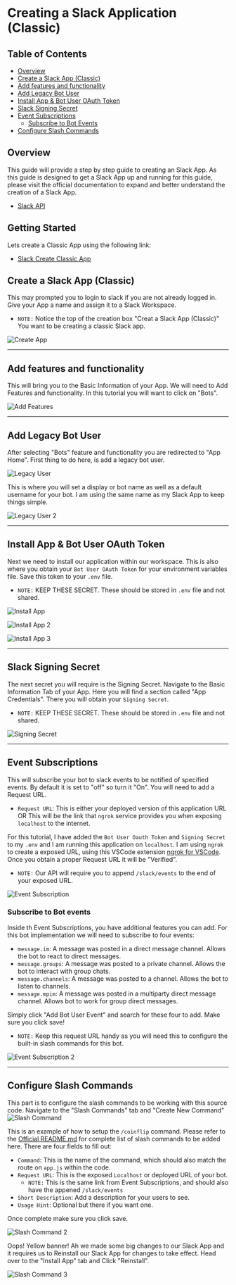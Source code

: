 # Creating a Slack Application (Classic)

## Table of Contents
- [Overview](#overview)
- [Create a Slack App (Classic)](#create-a-slack-app-classic)
- [Add features and functionality](#add-features-and-functionality)
- [Add Legacy Bot User](#add-legacy-bot-user)
- [Install App & Bot User OAuth Token](#install-app-&-bot-user-oauth-token)
- [Slack Signing Secret](#slack-signing-secret)
- [Event Subscriptions](#event-subscriptions)
    - [Subscribe to Bot Events](#subscribe-to-bot-events)
- [Configure Slash Commands](#configure-slash-commands)

## Overview
This guide will provide a step by step guide to creating an Slack App. As this guide is designed to get a Slack App up and running for this guide, please visit the official documentation to expand and better understand the creation of a Slack App.
- [Slack API](https://api.slack.com/authentication/basics)

## Getting Started
Lets create a Classic App using the following link:
- [Slack Create Classic App](https://api.slack.com/apps?new_classic_app=1)

## Create a Slack App (Classic)

This may prompted you to login to slack if you are not already logged in. Give your App a name and assign it to a Slack Workspace.
- `NOTE:` Notice the top of the creation box "Creat a Slack App (Classic)" You want to be creating a classic Slack app.

![Create App](./assets/slackBotInstructions/createApp.png)

---

## Add features and functionality

This will bring you to the Basic Information of your App. We will need to Add Features and functionality. In this tutorial you will want to click on "Bots".

![Add Features](./assets/slackBotInstructions/addFeatures.png)

---

## Add Legacy Bot User

After selecting "Bots" feature and functionality you are redirected to "App Home". First thing to do here, is add a legacy bot user.

![Legacy User](./assets/slackBotInstructions/legacyUser.png)

This is where you will set a display or bot name as well as a default username for your bot. I am using the same name as my Slack App to keep things simple.

![Legacy User 2](./assets/slackBotInstructions/legacyUser2.png)

---

## Install App & Bot User OAuth Token
Next we need to install our application within our workspace. This is also where you obtain your `Bot User OAuth Token` for your environment variables file. Save this token to your `.env` file.
- `NOTE:` KEEP THESE SECRET. These should be stored in `.env` file and not shared.

![Install App](./assets/slackBotInstructions/installApp.png)

![Install App 2](./assets/slackBotInstructions/installApp2.png)

![Install App 3](./assets/slackBotInstructions/installApp3.png)

---

## Slack Signing Secret
The next secret you will require is the Signing Secret. Navigate to the Basic Information Tab of your App. Here you will find a section called "App Credentials". There you will obtain your `Signing Secret`.
- `NOTE:` KEEP THESE SECRET. These should be stored in `.env` file and not shared.

![Signing Secret](./assets/slackBotInstructions/signingSecret.png)

---

## Event Subscriptions
This will subscribe your bot to slack events to be notified of specified events. By default it is set to "off" so turn it "On". You will need to add a Request URL.
- `Request URL`: This is either your deployed version of this application URL OR This will be the link that `ngrok` service provides you when exposing `localhost` to the internet.

For this tutorial, I have added the `Bot User Oauth Token` and `Signing Secret` to my `.env` and I am running this application on `localhost`. I am using `ngrok` to create a exposed URL, using this VSCode extension [ngrok for VSCode](https://marketplace.visualstudio.com/items?itemName=philnash.ngrok-for-vscode). Once you obtain a proper Request URL it will be "Verified".
- `NOTE:` Our API will require you to append `/slack/events` to the end of your exposed URL.

![Event Subscription](./assets/slackBotInstructions/event.png)

### Subscribe to Bot events
Inside th Event Subscriptions, you have additional features you can add. For this bot implementation we will need to subscribe to four events:
- `message.im`: A message was posted in a direct message channel. Allows the bot to react to direct messages.
- `message.groups`: A message was posted to a private channel. Allows the bot to interact with group chats.
- `message.channels`: A message was posted to a channel. Allows the bot to listen to channels.
- `message.mpim`: A message was posted in a multiparty direct message channel. Allows bot to work for group direct messages.

Simply click "Add Bot User Event" and search for these four to add. Make sure you click save!
- `NOTE:` Keep this request URL handy as you will need this to configure the built-in slash commands for this bot.

![Event Subscription 2](./assets/slackBotInstructions/event2.png)

---

## Configure Slash Commands
This part is to configure the slash commands to be working with this source code. Navigate to the "Slash Commands" tab and "Create New Command"
![Slash Command](./assets/slackBotInstructions/command.png)

This is an example of how to setup the `/coinflip` command. Please refer to the [Official README.md](./README.md) for complete list of slash commands to be added here. There are four fields to fill out:
- `Command`: This is the name of the command, which should also match the route on `app.js` within the code.
- `Request URL`: This is the exposed `Localhost` or deployed URL of your bot.
    - `NOTE:` This is the same link from Event Subscriptions, and should also have the appened `/slack/events`
- `Short Description`: Add a description for your users to see.
- `Usage Hint`: Optional but there if you want one.

Once complete make sure you click save.

![Slash Command 2](./assets/slackBotInstructions/command2.png)

Oops! Yellow banner! Ah we made some big changes to our Slack App and it requires us to Reinstall our Slack App for changes to take effect. Head over to the "Install App" tab and Click "Reinstall".

![Slash Command 3](./assets/slackBotInstructions/command3.png)


